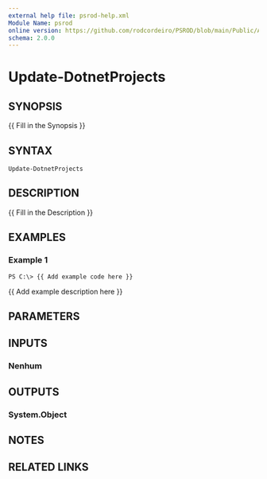 ```yaml
---
external help file: psrod-help.xml
Module Name: psrod
online version: https://github.com/rodcordeiro/PSROD/blob/main/Public/Authoral/Preventive.ps1
schema: 2.0.0
---
```


# Update-DotnetProjects

## SYNOPSIS
{{ Fill in the Synopsis }}

## SYNTAX

```
Update-DotnetProjects
```

## DESCRIPTION
{{ Fill in the Description }}

## EXAMPLES

### Example 1
```
PS C:\> {{ Add example code here }}
```

{{ Add example description here }}

## PARAMETERS

## INPUTS

### Nenhum
## OUTPUTS

### System.Object
## NOTES

## RELATED LINKS
